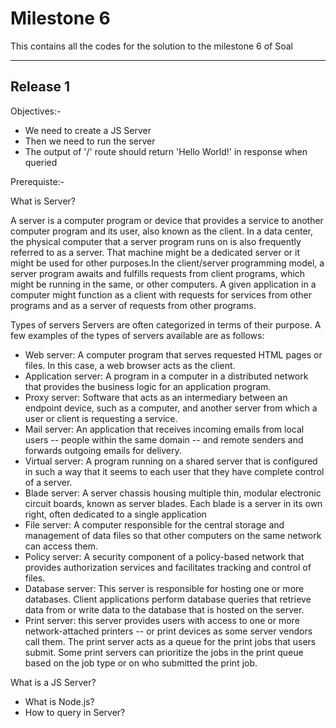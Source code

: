# Milestone 6
This contains all the codes for the solution to the milestone 6 of Soal
******
## Release 1 

Objectives:-
- We need to create a JS Server
- Then we need to run the server
- The output of '/' route should return 'Hello World!' in response when queried

Prerequiste:-

What is Server?

A server is a computer program or device that provides a service to another computer program and its user, also known as the client.
In a data center, the physical computer that a server program runs on is also frequently referred to as a server. That machine might be a dedicated server or it might be used   for other purposes.In the client/server programming model, a server program awaits and fulfills requests from client programs, which might be running in the same, or other computers. A given application in a computer might function as a client with requests for services from other programs and as a server of requests from other programs.

Types of servers
Servers are often categorized in terms of their purpose. A few examples of the types of servers available are as follows:

- Web server: A computer program that serves requested HTML pages or files. In this case, a web browser acts as the client.
- Application server: A program in a computer in a distributed network that provides the business logic for an application program.
- Proxy server: Software that acts as an intermediary between an endpoint device, such as a computer, and another server from which a user or client is requesting a service.
- Mail server: An application that receives incoming emails from local users -- people within the same domain -- and remote senders and forwards outgoing emails for delivery.
- Virtual server: A program running on a shared server that is configured in such a way that it seems to each user that they have complete control of a server.
- Blade server: A server chassis housing multiple thin, modular electronic circuit boards, known as server blades. Each blade is a server in its own right, often dedicated to a single application
- File server: A computer responsible for the central storage and management of data files so that other computers on the same network can access them.
- Policy server: A security component of a policy-based network that provides authorization services and facilitates tracking and control of files. 
- Database server: This server is responsible for hosting one or more databases. Client applications perform database queries that retrieve data from or write data to the database that is hosted on the server.
- Print server: this server provides users with access to one or more network-attached printers -- or print devices as some server vendors call them. The print server acts as a queue for the print jobs that users submit. Some print servers can prioritize the jobs in the print queue based on the job type or on who submitted the print job.

  
What is a JS Server?


- What is Node.js?
- How to query in Server?


